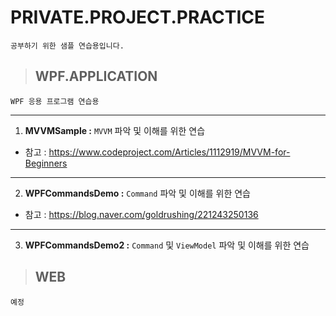 # PRIVATE.PROJECT.PRACTICE
    공부하기 위한 샘플 연습용입니다.

>## WPF.APPLICATION
    WPF 응용 프로그램 연습용

* * *
1. **MVVMSample :** `MVVM` 파악 및 이해를 위한 연습
* 참고 : https://www.codeproject.com/Articles/1112919/MVVM-for-Beginners   

* * *
02. **WPFCommandsDemo :** `Command` 파악 및 이해를 위한 연습
* 참고 : https://blog.naver.com/goldrushing/221243250136   

* * *
03. **WPFCommandsDemo2 :** `Command` 및 `ViewModel` 파악 및 이해를 위한 연습
	
>## WEB
    예정
